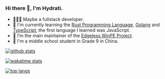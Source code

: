 ### Hi there 👋, I'm Hydrati.

<!--
**hyroge/hyroge** is a ✨ _special_ ✨ repository because its `README.md` (this file) appears on your GitHub profile.

Here are some ideas to get you started:

- 🔭 I’m currently working on ...
- 🌱 I’m currently learning ...
- 👯 I’m looking to collaborate on ...
- 🤔 I’m looking for help with ...
- 💬 Ask me about ...
- 📫 How to reach me: ...
- 😄 Pronouns: ...
- ⚡ Fun fact: ...
-->
- 👨🏻‍💻 Maybe a fullstack developer.
- 🌱 I'm currently learning the [Rust Programming Language](https://www.rust-lang.org), [Golang](https://go.dev) and [TypeScript](https://www.typescriptlang.org/), the first language I learned was JavaScript.
- 🔭 I’m the main maintainer of the [Edgeless WinPE Project](https://github.com/EdgelessPE).
- 🤔 I'm a middle school student in Grade 9 in China.


[![github stats](https://github-readme-stats.vercel.app/api?username=hydrati&show_icons=true)](https://github.com/hydrati)

[![wakatime stats](https://github-readme-stats.vercel.app/api/wakatime?username=hyroge&layout=compact)](https://github.com/hydrati)

[![top langs](https://github-readme-stats.vercel.app/api/top-langs/?username=hydrati&layout=compact)](https://github.com/hydrati)
